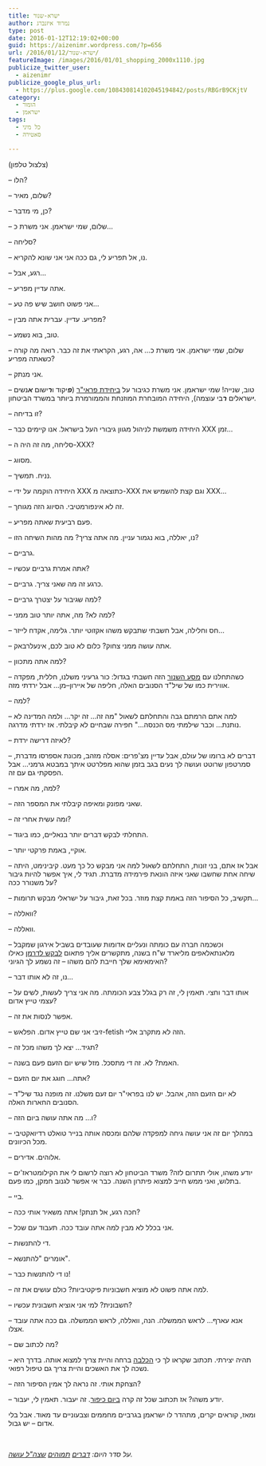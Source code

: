 ```yaml
---
title: ישרא-שנור
author: נמרוד איזנברג
type: post
date: 2016-01-12T12:19:02+00:00
guid: https://aizenimr.wordpress.com/?p=656
url: /2016/01/12/ישרא-שנור/
featureImage: /images/2016/01/01_shopping_2000x1110.jpg
publicize_twitter_user:
  - aizenimr
publicize_google_plus_url:
  - https://plus.google.com/108430814102045194842/posts/RBGrB9CKjtV
category:
  - הומור
  - ישראמן
tags:
  - כל מיני
  - סאטירה

---
```

<span lang="en-US">(</span><span lang="he-IL">צלצול טלפון</span><span lang="en-US">)</span>

<span lang="en-US">&#8211; </span><span lang="he-IL">הלו</span><span lang="en-US">?</span>

<span lang="en-US">&#8211; </span><span lang="he-IL">שלום</span><span lang="en-US">, </span><span lang="he-IL">מאיר</span><span lang="en-US">?</span>

<span lang="en-US">&#8211; </span><span lang="he-IL">כן</span><span lang="en-US">, </span><span lang="he-IL">מי מדבר</span><span lang="en-US">?</span>

<span lang="en-US">&#8211; ‏</span><span lang="he-IL">שלום</span><span lang="en-US">, ‏</span><span lang="he-IL">שמי ישראמן</span><span lang="en-US">. </span><span lang="he-IL">אני משרת כ</span><span lang="en-US">&#8230;</span>

<span lang="en-US">&#8211; </span><span lang="he-IL">סליחה</span><span lang="en-US">?</span>

<span lang="en-US">&#8211; </span><span lang="he-IL">נו</span><span lang="en-US">, </span><span lang="he-IL">אל תפריע לי</span><span lang="en-US">, </span><span lang="he-IL">גם ככה אני אני שונא להקריא</span><span lang="en-US">.</span>

<span lang="en-US">&#8211; </span><span lang="he-IL">רגע</span><span lang="en-US">, </span><span lang="he-IL">אבל</span><span lang="en-US">&#8230;</span>

<span lang="en-US">&#8211; </span><span lang="he-IL">אתה עדיין מפריע</span><span lang="en-US">.</span>

<span lang="en-US">&#8211; </span><span lang="he-IL">אני פשוט חושב שיש פה טע</span><span lang="en-US">&#8230;</span>

<span lang="en-US">&#8211; </span><span lang="he-IL">מפריע</span><span lang="en-US">. </span><span lang="he-IL">עדיין</span><span lang="en-US">. </span><span lang="he-IL">עברית אתה מבין</span><span lang="en-US">?</span>

<span lang="en-US">&#8211; </span><span lang="he-IL">טוב</span><span lang="en-US">, </span><span lang="he-IL">בוא נשמע</span><span lang="en-US">.</span>

<span lang="en-US">&#8211; </span><span lang="he-IL">שלום</span><span lang="en-US">, ‏</span><span lang="he-IL">שמי ישראמן</span><span lang="en-US">. </span><span lang="he-IL">אני משרת כ… אה</span><span lang="en-US">, </span><span lang="he-IL">רגע</span><span lang="en-US">, </span><span lang="he-IL">הקראתי את זה כבר</span><span lang="en-US">. </span><span lang="he-IL">רואה מה קורה כשאתה מפריע</span><span lang="en-US">?</span>

<span lang="en-US">&#8211; </span><span lang="he-IL">אני מנתק</span><span lang="en-US">.</span>

<span lang="en-US">&#8211; </span><span lang="he-IL">טוב</span><span lang="en-US">, </span><span lang="he-IL">שנייה</span><span lang="en-US">! </span><span lang="he-IL">שמי ישראמן</span><span lang="en-US">. </span><span lang="he-IL">אני משרת כגיבור על <a href="/2016/01/11/%d7%99%d7%a9%d7%a8%d7%90%d7%9e%d7%9f-%d7%95%d7%94%d7%9e%d7%99%d7%9d-%d7%94%d7%9b%d7%91%d7%93%d7%99%d7%9d/">ביחידת פראי"ר</a></span><span lang="en-US"> </span><span lang="en-US">(</span><span lang="he-IL"><em><strong>פ</strong></em>יקוד ו<em><strong>ר</strong></em>ישום <em><strong>א</strong></em>נשים <em><strong>י</strong></em>שראלים <em><strong>ר</strong></em>בי עוצמה</span><span lang="en-US">), ה</span><span lang="he-IL">יחידה המובחרת המוזנחת והממורמרת ביותר במשרד הביטחון</span><span lang="en-US">.</span>

<span lang="en-US">&#8211; </span><span lang="he-IL">זו בדיחה</span><span lang="en-US">?</span>

<span lang="en-US">&#8211; </span><span lang="he-IL">היחידה משמשת לניהול מגוון גיבורי העל בישראל</span><span lang="en-US">. </span><span lang="he-IL">אנו קיימים כבר </span><span lang="en-US">XXX </span><span lang="he-IL">זמן…</span>

<span lang="en-US">&#8211; </span><span lang="he-IL">סליחה</span><span lang="en-US">, </span><span lang="he-IL">מה זה היה ה</span><span lang="en-US">-XXX?</span>

<span lang="en-US">&#8211; </span><span lang="he-IL">מסווג</span><span lang="en-US">.</span>

<span lang="en-US">&#8211; </span><span lang="he-IL">נניח</span><span lang="en-US">. </span><span lang="he-IL">תמשיך</span><span lang="en-US">.</span>

<span lang="en-US">&#8211; </span><span lang="he-IL">היחידה הוקמה על ידי </span><span lang="en-US">XXX </span><span lang="he-IL">כתוצאה מ</span><span lang="en-US">-XXX </span><span lang="he-IL">וגם קצת להשמיש את </span><span lang="en-US">XXX…</span>

<span lang="en-US">&#8211; </span><span lang="he-IL">זה לא אינפורמטיבי</span><span lang="en-US">. </span><span lang="he-IL">הסיווג הזה מגוחך</span><span lang="en-US">.</span>

<span lang="en-US">&#8211; </span><span lang="he-IL">פעם רביעית שאתה מפריע</span><span lang="en-US">.</span>

<span lang="en-US">&#8211; </span><span lang="he-IL">נו</span><span lang="en-US">, </span><span lang="he-IL">יאללה</span><span lang="en-US">, </span><span lang="he-IL">בוא נגמור עניין</span><span lang="en-US">. </span><span lang="he-IL">מה אתה צריך</span><span lang="en-US">? </span><span lang="he-IL">מה מהות השיחה הזו</span><span lang="en-US">?</span>

<span lang="en-US">&#8211; </span><span lang="he-IL">גרביים</span><span lang="en-US">.</span>

<span lang="en-US">&#8211; </span><span lang="he-IL">אתה אמרת גרביים עכשיו</span><span lang="en-US">?</span>

<span lang="en-US">&#8211; </span><span lang="he-IL">כרגע זה מה שאני צריך</span><span lang="en-US">. </span><span lang="he-IL">גרביים</span><span lang="en-US">.</span>

<span lang="en-US">&#8211; </span><span lang="he-IL">למה שגיבור על יצטרך גרביים</span><span lang="en-US">?</span>

<span lang="en-US">&#8211; </span><span lang="he-IL">למה לא</span><span lang="en-US">? </span><span lang="he-IL">מה</span><span lang="en-US">, </span><span lang="he-IL">אתה יותר טוב ממני</span><span lang="en-US">?</span>

<span lang="en-US">&#8211; </span><span lang="he-IL">חס וחלילה</span><span lang="en-US">, </span><span lang="he-IL">אבל חשבתי שתבקש משהו אקזוטי יותר</span><span lang="en-US">. </span><span lang="he-IL">גלימה</span><span lang="en-US">, </span><span lang="he-IL">אקדח לייזר</span><span lang="en-US">&#8230;</span>

<span lang="en-US">&#8211; </span><span lang="he-IL">אתה עושה ממני צחוק</span><span lang="en-US">? </span><span lang="he-IL">כלום לא טוב לכם</span><span lang="en-US">, </span><span lang="he-IL">אינעלרבאק</span><span lang="en-US">.</span>

<span lang="en-US">&#8211; </span><span lang="he-IL">למה אתה מתכוון</span><span lang="en-US">?</span>

<span lang="en-US">&#8211; </span><span lang="he-IL">כשהתחלנו עם <a href="http://www.themarker.com/news/1.2820062">מסע השנור</a> הזה חשבתי בגדול</span><span lang="en-US">: </span><span lang="he-IL">כור גרעיני משלנו</span><span lang="en-US">, </span><span lang="he-IL">חללית</span><span lang="en-US">, </span><span lang="he-IL">מפקדה אווירית כמו של שיל"ד הסנובים האלה</span><span lang="en-US">, </span><span lang="he-IL">חליפה של איירון</span><span lang="en-US">&#8211;</span><span lang="he-IL">מן… אבל ירדתי מזה</span><span lang="en-US">.</span>

<span lang="en-US">&#8211; </span><span lang="he-IL">למה</span><span lang="en-US">?</span>

<span lang="en-US">&#8211; </span><span lang="he-IL">למה אתם הרמתם גבה והתחלתם לשאול </span><span lang="en-US">"</span><span lang="he-IL">מה זה… זה יקר… ולמה המדינה לא נותנת… וכבר שילמתי מס הכנסה…</span><span lang="en-US">" </span><span lang="he-IL">חפירה שבחיים לא קיבלתי</span><span lang="en-US">. </span><span lang="he-IL">אז ירדתי מדרגה</span><span lang="en-US">.</span>

<span lang="en-US">&#8211; </span><span lang="he-IL">לאיזה דרישה ירדת</span><span lang="en-US">?</span>

<span lang="en-US">&#8211; </span><span lang="he-IL">דברים לא ברומו של עולם</span><span lang="en-US">, </span><span lang="he-IL">אבל עדיין מצ</span><span lang="en-US">'</span><span lang="he-IL">פרים</span><span lang="en-US">: </span><span lang="he-IL">אסלה מזהב</span><span lang="en-US">, </span><span lang="he-IL">מכונת אספרסו מדברת</span><span lang="en-US">, </span><span lang="he-IL">סמרטפון שרוטט ועושה לך נעים בגב בזמן שהוא מפלרטט איתך במבטא גרמני… אבל הפסקתי גם עם זה</span><span lang="en-US">.</span>

<span lang="en-US">&#8211; </span><span lang="he-IL">למה</span><span lang="en-US">, </span><span lang="he-IL">מה אמרו</span><span lang="en-US">?</span>

<span lang="en-US">&#8211; </span><span lang="he-IL">שאני מפונק ומאיפה קיבלתי את המספר הזה</span><span lang="en-US">.</span>

<span lang="en-US">&#8211; </span><span lang="he-IL">ומה עשית אחרי זה</span><span lang="en-US">?</span>

<span lang="en-US">&#8211; </span><span lang="he-IL">התחלתי לבקש דברים יותר בנאליים</span><span lang="en-US">, </span><span lang="he-IL">כמו ביגוד</span><span lang="en-US">.</span>

<span lang="en-US">&#8211; </span><span lang="he-IL">אוקיי</span><span lang="en-US">, </span><span lang="he-IL">באמת פרקטי יותר</span><span lang="en-US">.</span>

<span lang="en-US">&#8211; </span><span lang="he-IL">אבל אז אתם</span><span lang="en-US">, </span><span lang="he-IL">בני זונות</span><span lang="en-US">, </span><span lang="he-IL">התחלתם לשאול למה אני מבקש כל כך מעט</span><span lang="en-US">. </span><span lang="he-IL">קיבינימט</span><span lang="en-US">, </span><span lang="he-IL">היתה שיחה אחת שחשבו שאני איזה הונאת פירמידה מדברת</span><span lang="en-US">. </span><span lang="he-IL">תגיד לי</span><span lang="en-US">, </span><span lang="he-IL">איך אפשר להיות גיבור על משנורר ככה</span><span lang="en-US">?</span>

<span lang="en-US">&#8211; </span><span lang="he-IL">תקשיב</span><span lang="en-US">, </span><span lang="he-IL">כל הסיפור הזה באמת קצת מוזר</span><span lang="en-US">. </span><span lang="he-IL">בכל זאת</span><span lang="en-US">, </span><span lang="he-IL">גיבור על ישראלי מבקש תרומות</span><span lang="en-US">&#8230;</span>

<span lang="en-US">&#8211; </span><span lang="he-IL">וואללה</span><span lang="en-US">?</span>

<span lang="en-US">&#8211; </span><span lang="he-IL">וואללה</span><span lang="en-US">.</span>

<span lang="en-US">&#8211; </span><span lang="he-IL">וכשכמה חברה עם כומתה ונעליים אדומות שעובדים בשביל אירגון שמקבל מלאנתאלאפים מליארד</span><span lang="he-IL"> ש</span><span lang="en-US">"</span><span lang="he-IL">ח בשנה</span><span lang="en-US">, </span><span lang="he-IL">מתקשרים אליך פתאום <a href="http://www.themarker.com/news/1.2795589">לבקש לדרמן</a> כאילו האימאימא שלך חייבת להם משהו – זה נשמע לך הגיוני</span><span lang="en-US">? </span>

<span lang="en-US">&#8211; </span><span lang="he-IL">נו</span><span lang="en-US">, </span><span lang="he-IL">זה לא אותו דבר</span><span lang="en-US">&#8230;</span>

<span lang="en-US">&#8211; </span><span lang="he-IL">אותו דבר וחצי</span><span lang="en-US">. תאמין לי, זה רק בגלל צבע הכומתה. </span><span lang="he-IL">מה אני צריך לעשות</span><span lang="en-US">, </span><span lang="he-IL">לשים על עצמי טייץ אדום</span><span lang="en-US">?</span>

<span lang="en-US">&#8211; </span><span lang="he-IL">אפשר לנסות את זה</span><span lang="en-US">.</span>

<span lang="en-US">&#8211; </span><span lang="he-IL">זיבי אני שם טייץ אדום</span><span lang="en-US">. </span><span lang="he-IL">הפלאש</span><span lang="en-US">-fetish </span><span lang="he-IL">הזה לא מתקרב אליי</span><span lang="en-US">.</span>

<span lang="en-US">&#8211; </span><span lang="he-IL">תגיד… יצא לך משהו מכל זה</span><span lang="en-US">?</span>

<span lang="en-US">&#8211; </span><span lang="he-IL">האמת</span><span lang="en-US">? </span><span lang="he-IL">לא</span><span lang="en-US">. </span><span lang="he-IL">זה די מתסכל</span><span lang="en-US">. </span><span lang="he-IL">מזל שיש יום הזעם פעם בשנה</span><span lang="en-US">.</span>

<span lang="en-US">&#8211; </span><span lang="he-IL">אתה… חוגג את יום הזעם</span><span lang="en-US">?</span>

<span lang="en-US">&#8211; </span><span lang="he-IL">לא יום הזעם הזה</span><span lang="en-US">, </span><span lang="he-IL">אהבל</span><span lang="en-US">. </span><span lang="he-IL">יש לנו בפראי</span><span lang="en-US">"</span><span lang="he-IL">ר יום זעם משלנו</span><span lang="en-US">. </span><span lang="he-IL">זה מופנה נגד שיל</span><span lang="en-US">"</span><span lang="he-IL">ד הסנובים החארות האלה</span><span lang="en-US">.</span>

<span lang="en-US">&#8211; </span><span lang="he-IL">ו… מה אתה עושה ביום הזה</span><span lang="en-US">?</span>

<span lang="en-US">&#8211; </span><span lang="he-IL">במהלך יום זה אני עושה גיחה למפקדה שלהם ומכסה אותה בנייר טואלט רדיואקטיבי מכל הכיוונים</span><span lang="en-US">.</span>

<span lang="en-US">&#8211; </span><span lang="he-IL">אלוהים</span><span lang="en-US">. </span><span lang="he-IL">אדירים</span><span lang="en-US">.</span>

<span lang="en-US">&#8211; </span><span lang="he-IL">יודע משהו</span><span lang="en-US">, </span><span lang="he-IL">אולי תתרום לזה</span><span lang="en-US">? </span><span lang="he-IL">משרד הביטחון לא רוצה לרשום לי את הקילומטראז</span><span lang="en-US">'</span><span lang="he-IL">ים בתלוש</span><span lang="en-US">, </span><span lang="he-IL">ואני ממש חייב למצוא פיתרון השנה</span><span lang="en-US">. </span><span lang="he-IL">כבר אי אפשר לגנוב חמקן</span><span lang="en-US">, </span><span lang="he-IL">כמו פעם</span><span lang="en-US">.</span>

<span lang="en-US">&#8211; </span><span lang="he-IL">ביי</span><span lang="en-US">.</span>

<span lang="en-US">&#8211; </span><span lang="he-IL">חכה רגע</span><span lang="en-US">, </span><span lang="he-IL">אל תנתק</span><span lang="en-US">! </span><span lang="he-IL">אתה משאיר אותי ככה</span><span lang="en-US">?</span>

<span lang="en-US">&#8211; </span><span lang="he-IL">אני בכלל לא מבין למה אתה עובד ככה</span><span lang="en-US">. </span><span lang="he-IL">תעבוד עם שכל</span><span lang="en-US">.</span>

<span lang="en-US">&#8211; </span><span lang="he-IL">די להתנשות</span><span lang="en-US">.</span>

<span lang="en-US">&#8211; </span><span lang="he-IL">אומרים </span><span lang="en-US">"</span><span lang="he-IL">להתנשא</span><span lang="en-US">".</span>

<span lang="en-US">&#8211; </span><span lang="he-IL">נו די להתנשות כבר</span><span lang="en-US">!</span>

<span lang="en-US">&#8211; </span><span lang="he-IL">למה אתה פשוט לא מוציא חשבוניות פיקטיביות</span><span lang="en-US">? </span><span lang="he-IL">כולם עושים את זה</span><span lang="en-US">.</span>

<span lang="en-US">&#8211; </span><span lang="he-IL">חשבונית</span><span lang="en-US">? </span><span lang="he-IL">למי אני אוציא חשבונית עכשיו</span><span lang="en-US">?</span>

<span lang="en-US">&#8211; </span><span lang="he-IL">אנא עארף… לראש הממשלה</span><span lang="en-US">. </span><span lang="he-IL">הנה</span><span lang="en-US">, </span><span lang="he-IL">וואללה</span><span lang="en-US">, </span><span lang="he-IL">לראש הממשלה</span><span lang="en-US">. </span><span lang="he-IL">גם ככה אתה עובד אצלו</span><span lang="en-US">.</span>

<span lang="en-US">&#8211; </span><span lang="he-IL">מה לכתוב שם</span><span lang="en-US">?</span>

<span lang="en-US">&#8211; </span><span lang="he-IL">תהיה יצירתי</span><span lang="en-US">. </span><span lang="he-IL">תכתוב שקראו לך כי <a href="http://www.mako.co.il/news-military/politics-q4_2015/Article-dda9eac3a688151004.htm">הכלבה</a> ברחה והיית צריך למצוא אותה</span><span lang="en-US">. </span><span lang="he-IL">בדרך היא נשכה לך את האשכים והיית צריך גם טיפול רפואי</span><span lang="en-US">.</span>

<span lang="en-US">&#8211; </span><span lang="he-IL">הצחקת אותי</span><span lang="en-US">. </span><span lang="he-IL">זה נראה לך אמין הסיפור הזה</span><span lang="en-US">?</span>

<span lang="en-US">&#8211; </span><span lang="he-IL">יודע משהו</span><span lang="en-US">? </span><span lang="he-IL">אז תכתוב שכל זה קרה <a href="http://www.ynet.co.il/articles/0,7340,L-4627157,00.html">ביום כיפור</a></span><span lang="en-US">. </span><span lang="he-IL">זה יעבור</span><span lang="en-US">. </span><span lang="he-IL">תאמין לי</span><span lang="en-US">, </span><span lang="he-IL">יעבור</span><span lang="en-US">.</span>

<span lang="he-IL">ומאז</span><span lang="en-US">, </span><span lang="he-IL">קוראים יקרים</span><span lang="en-US">, </span><span lang="he-IL">מתהדר לו ישראמן בגרביים מחממים וצבעוניים עד מאוד</span><span lang="en-US">. </span><span lang="he-IL">אבל בלי אדום – יש גבול</span><span lang="en-US">.</span>

&nbsp;

_על סדר היום: [דברים][1] [תמוהים][2] [שצה"ל עושה][3]._

&nbsp;

 [1]: http://www.themarker.com/news/1.2820062
 [2]: http://www.themarker.com/news/1.2795589
 [3]: http://www.themarker.com/markerweek/1.2294543